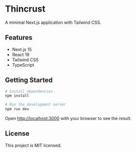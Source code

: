 # Thincrust

A minimal Next.js application with Tailwind CSS.

## Features

-   Next.js 15
-   React 19
-   Tailwind CSS
-   TypeScript

## Getting Started

```bash
# Install dependencies
npm install

# Run the development server
npm run dev
```

Open [http://localhost:3000](http://localhost:3000) with your browser to see the result.

## License

This project is MIT licensed.
